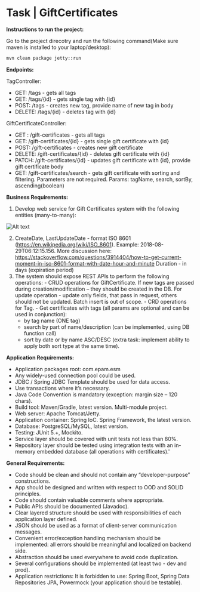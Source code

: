 # Task | GiftCertificates 

**Instructions to run the project:**

Go to the project direcotry and run the following command(Make sure maven is installed to your laptop/desktop):

```bash
mvn clean package jetty::run
```

**Endpoints:**

TagController:
  - GET: /tags - gets all tags
  - GET: /tags/{id} - gets single tag with {id}
  - POST: /tags - creates new tag, provide name of new tag in body
  - DELETE: /tags/{id} - deletes tag with {id}

GiftCertificateController:
  - GET : /gift-certificates -  gets all tags
  - GET: /gift-certificates/{id} -  gets single gift certificate with {id}
  - POST: /gift-certificates - creates new gift certificate
  - DELETE: /gift-certificates/{id} - deletes gift certificate with {id}
  - PATCH: /gift-certificates/{id} - updates gift certificate with {id}, provide gift certificate body
  - GET: /gift-certificates/search - gets gift certificate with sorting and filtering. Parameters are not required.
  Params: tagName, search, sortBy, ascending(boolean)


**Business Requirements:**

  1. Develop web service for Gift Certificates system with the following entities (many-to-many):
    
  ![Alt text](F:\Walpapers\2task-epam.png)
  
  2. CreateDate, LastUpdateDate - format ISO 8601 (https://en.wikipedia.org/wiki/ISO_8601). Example: 2018-08-29T06:12:15.156. More discussion here: https://stackoverflow.com/questions/3914404/how-to-get-current-moment-in-iso-8601-format-with-date-hour-and-minute Duration - in days (expiration period)
  3. The system should expose REST APIs to perform the following operations:
    - CRUD operations for GiftCertificate. If new tags are passed during creation/modification – they should be created in the DB. For update operation - update only fields, that pass in request, others should not be updated. Batch insert is out of scope.
    - CRD operations for Tag.
    - Get certificates with tags (all params are optional and can be used in conjunction):
      - by tag name (ONE tag)
      - search by part of name/description (can be implemented, using DB function call)
      - sort by date or by name ASC/DESC (extra task: implement ability to apply both sort type at the same time).
        
**Application Requirements:**
  - Application packages root: com.epam.esm
  - Any widely-used connection pool could be used.
  - JDBC / Spring JDBC Template should be used for data access.
  - Use transactions where it’s necessary.
  - Java Code Convention is mandatory (exception: margin size – 120 chars).
  - Build tool: Maven/Gradle, latest version. Multi-module project.
  - Web server: Apache Tomcat/Jetty.
  - Application container: Spring IoC. Spring Framework, the latest version.
  - Database: PostgreSQL/MySQL, latest version.
  - Testing: JUnit 5.+, Mockito.
  - Service layer should be covered with unit tests not less than 80%.
  - Repository layer should be tested using integration tests with an in-memory embedded database (all operations with certificates).'

**General Requirements:**
  - Code should be clean and should not contain any “developer-purpose” constructions.
  - App should be designed and written with respect to OOD and SOLID principles.
  - Code should contain valuable comments where appropriate.
  - Public APIs should be documented (Javadoc).
  - Clear layered structure should be used with responsibilities of each application layer defined.
  - JSON should be used as a format of client-server communication messages.
  - Convenient error/exception handling mechanism should be implemented: all errors should be meaningful and localized on backend side.
  - Abstraction should be used everywhere to avoid code duplication.
  - Several configurations should be implemented (at least two - dev and prod).
  - Application restrictions: It is forbidden to use: Spring Boot, Spring Data Repositories JPA, Powermock (your application should be testable).


